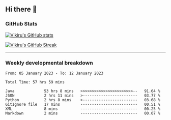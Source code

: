 ## Hi there 👋

### GitHub Stats

[![Vikiru's GitHub stats](https://github-readme-stats.vercel.app/api?username=vikiru&theme=nightowl&include_all_commits=true&count_private=true&hide=stars,contribs&show_icons=true)](https://github.com/anuraghazra/github-readme-stats)

[![Vikiru's GitHub Streak](https://streak-stats.demolab.com/?user=vikiru&theme=nightowl&hide_border=true&date_format=M%20j%5B%2C%20Y%5D)](https://github.com/DenverCoder1/github-readme-streak-stats)

---

### Weekly developmental breakdown

<!--START_SECTION:waka-->

```text
From: 05 January 2023 - To: 12 January 2023

Total Time: 57 hrs 59 mins

Java             53 hrs 8 mins   >>>>>>>>>>>>>>>>>>>>>>>--   91.64 %
JSON             2 hrs 11 mins   >------------------------   03.77 %
Python           2 hrs 8 mins    >------------------------   03.68 %
GitIgnore file   17 mins         -------------------------   00.51 %
XML              8 mins          -------------------------   00.25 %
Markdown         2 mins          -------------------------   00.07 %
```

<!--END_SECTION:waka-->
